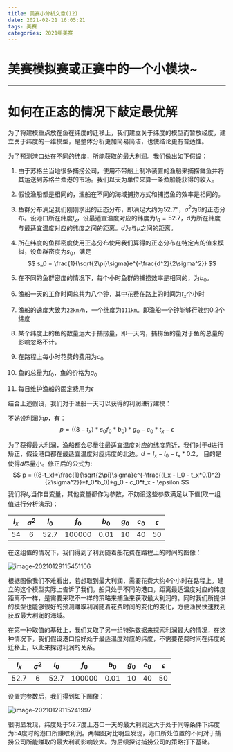 ```yaml
---
title: 美赛小分析文章(12)
date: 2021-02-21 16:05:21
tags: 美赛
categories: 2021年美赛
---
```




# 美赛模拟赛或正赛中的一个小模块~

---



<!--more-->



# 如何在正态的情况下敲定最优解

为了将建模重点放在鱼在纬度的迁移上，我们建立关于纬度的模型而暂放经度，建立关于纬度的一维模型，是整体分析更加简易简洁，也使结论更有普适性。



为了预测港口处在不同的纬度，所能获取的最大利润。我们做出如下假设：

1. 由于苏格兰当地很多捕捞公司，使用不带船上制冷装置的渔船来捕捞鲜鱼并将其运送到苏格兰渔港的市场。我们以天为单位来算一条渔船能获得的收入。

2. 假设渔船都是相同的，渔船在不同的海域捕捞方式和捕捞鱼的效率是相同的。

3. 鱼群分布满足我们刚刚求出的正态分布，即满足大约为52.7°，$\sigma^2$为6的正态分布。设港口所在纬度$l_x$，设最适宜温度对应的纬度为$l_0 = 52.7$，d为所在纬度与最适宜温度对应的纬度之间的距离。$d$为与$\mu$之间的距离。

4. 所在纬度的鱼群密度使用正态分布使用我们算得的正态分布在特定点的值来模拟，设鱼群密度为$s_0$，满足
   $$
   s_0 = \frac{1}{\sqrt{2\pi}\sigma}e^{-\frac{d^2}{2\sigma^2}}
   $$

5. 在不同的鱼群密度的情况下，每个小时鱼群的捕捞效率是相同的，为$b_0$。

6. 渔船一天的工作时间总共为八个钟，其中花费在路上的时间为$t_x$个小时

7. 渔船的速度大致为`22km/h`，一个纬度为`111km`。即渔船一个钟能够行驶约0.2个纬度

8. 某个纬度上的鱼的数量远大于捕捞量，即一天内，捕捞鱼的量对于鱼的总量的影响忽略不计。

9. 在路程上每小时花费的费用为$c_0$

10. 鱼的总量为$f_0$，鱼的价格为$g_0$

11. 每日维护渔船的固定费用为$\epsilon$

结合上述假设，我们对于渔船一天可以获得的利润进行建模：

不妨设利润为$p$，有：
$$
p = ((8-t_x)*s_0f_0*b_0)*g_0 - c_0*t_x - \epsilon
$$

为了获得最大利润，渔船都会尽量往最适宜温度对应的纬度靠近，我们对于d进行矫正，假设港口都在最适宜温度对应纬度的北边。$d = l_x - l_0 - t_x*0.2$， 目的是使得$d$尽量小。修正后的公式为:
$$
p = ((8-t_x)*\frac{1}{\sqrt{2\pi}\sigma}e^{-\frac{(l_x - l_0 - t_x*0.1)^2}{2\sigma^2}}*f_0*b_0)*g_0 - c_0*t_x - \epsilon
$$
我们将$t_x$当作自变量，其他变量都作为参数，不妨设这些参数满足以下值(取一组值进行分析演示)：

| $l_x$ | $\sigma^2$ | $l_0$ | $f_0$  | $b_0$ | $g_0$ | $c_0$ | $\epsilon$ |
| :---: | :--------: | :---: | :----: | :---: | :---: | :---: | :--------: |
|  54   |     6      | 52.7  | 100000 | 0.01  |  10   |  40   |     50     |

在这组值的情况下，我们得到了利润随着船花费在路程上的时间的图像：

![image-20210129115451106](https://gitee.com/alexs-rabbit/picture/raw/master/20210129115451.png)

根据图像我们不难看出，若想取到最大利润，需要花费大约4个小时在路程上。建立的这个模型实际上告诉了我们，船只处于不同的港口，距离最适温度对应的纬度距离不一样，是需要采取不一样的策略来捕鱼来获取最大利润的。同时我们所提供的模型也能够很好的预测赚取利润随着花费时间的变化的变化，方便渔民快速找到获取最大利润的海域。



在第一种取值的基础上，我们又取了另一组特殊数据来探索利润最大的情况，在这种情况下，我们假设港口恰好处于最适温度对应的纬度，不需要花费时间在纬度的迁移上，以此来探讨利润的关系。

| $l_x$ | $\sigma^2$ | $l_0$ | $f_0$  | $b_0$ | $g_0$ | $c_0$ | $\epsilon$ |
| :---: | :--------: | :---: | :----: | :---: | :---: | :---: | :--------: |
| 52.7  |     6      | 52.7  | 100000 | 0.01  |  10   |  40   |     50     |

设置完参数后，我们得到如下图像：

![image-20210129115241997](https://gitee.com/alexs-rabbit/picture/raw/master/20210129115249.png)

很明显发现，纬度处于52.7度上港口一天的最大利润远大于处于同等条件下纬度为54度时的港口所赚取利润。两幅图对比明显发现，港口所处位置的不同对于捕捞公司所能赚取的最大利润影响较大。为后续探讨捕捞公司的策略打下基础。

